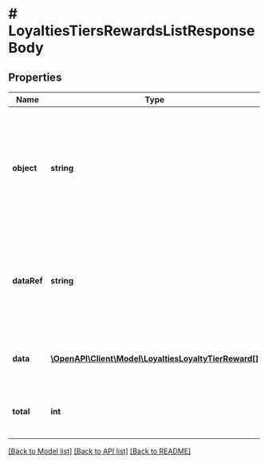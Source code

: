 # # LoyaltiesTiersRewardsListResponseBody

## Properties

Name | Type | Description | Notes
------------ | ------------- | ------------- | -------------
**object** | **string** | The type of the object represented by JSON. This object stores information about loyalty tier rewards in a dictionary. | [optional] [default to 'list']
**dataRef** | **string** | Identifies the name of the attribute that contains the array of loyalty tier reward objects. | [optional] [default to 'data']
**data** | [**\OpenAPI\Client\Model\LoyaltiesLoyaltyTierReward[]**](LoyaltiesLoyaltyTierReward.md) | Contains array of loyalty tier reward objects. | [optional]
**total** | **int** | Total number of loyalty tier reward objects. | [optional]

[[Back to Model list]](../../README.md#models) [[Back to API list]](../../README.md#endpoints) [[Back to README]](../../README.md)
